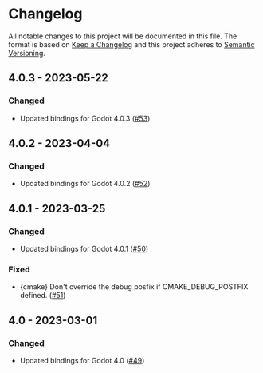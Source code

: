 # Changelog

All notable changes to this project will be documented in this file. The format is based on [Keep a Changelog](https://keepachangelog.com/en/1.0.0/) and this project adheres to [Semantic Versioning](https://semver.org/spec/v2.0.0.html).

## 4.0.3 - 2023-05-22

### Changed

- Updated bindings for Godot 4.0.3 ([#53](https://github.com/asmaloney/GDExtensionTemplate/pull/53))

## 4.0.2 - 2023-04-04

### Changed

- Updated bindings for Godot 4.0.2 ([#52](https://github.com/asmaloney/GDExtensionTemplate/pull/52))

## 4.0.1 - 2023-03-25

### Changed

- Updated bindings for Godot 4.0.1 ([#50](https://github.com/asmaloney/GDExtensionTemplate/pull/50))

### Fixed

- {cmake} Don't override the debug posfix if CMAKE_DEBUG_POSTFIX defined. ([#51](https://github.com/asmaloney/GDExtensionTemplate/pull/51))

## 4.0 - 2023-03-01

### Changed

- Updated bindings for Godot 4.0 ([#49](https://github.com/asmaloney/GDExtensionTemplate/pull/49))
